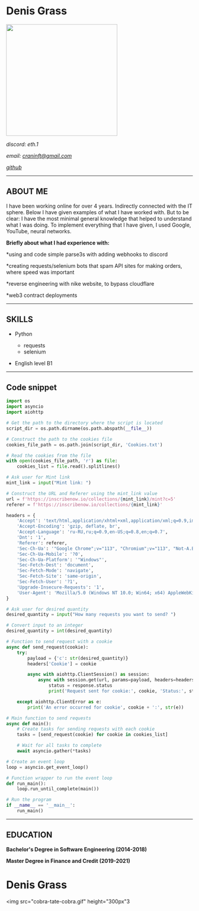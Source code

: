 # Denis Grass
<img src="https://media.tenor.com/WcX6D6YNjkIAAAAd/andrew-tate.gif" height="300px"> 

*discord: eth.1*

*email: craninft@gmail.com*

*[github](https://github.com/PekhenkaEth)*

----

## ABOUT ME
I have been working online for over 4 years. Indirectly connected with the IT sphere. 
Below I have given examples of what I have worked with. But to be clear: I have the most minimal general knowledge that helped to understand what I was doing. To implement everything that I have given, I used Google, YouTube, neural networks.

**Briefly about what I had experience with:**

*using and code simple parse3s with adding webhooks to discord

*creating requests/selenium bots that spam API sites for making orders, where speed was important 

*reverse engineering with nike website, to bypass cloudflare

*web3 contract deployments

___
## SKILLS

* Python
  * requests
  * selenium 
 
* English level B1
___

## Code snippet

```python
import os
import asyncio
import aiohttp

# Get the path to the directory where the script is located
script_dir = os.path.dirname(os.path.abspath(__file__))

# Construct the path to the cookies file
cookies_file_path = os.path.join(script_dir, 'Cookies.txt')

# Read the cookies from the file
with open(cookies_file_path, 'r') as file:
    cookies_list = file.read().splitlines()

# Ask user for Mint link
mint_link = input("Mint link: ")

# Construct the URL and Referer using the mint_link value
url = f'https://inscribenow.io/collections/{mint_link}/mint?c=5'
referer = f'https://inscribenow.io/collections/{mint_link}'

headers = {
    'Accept': 'text/html,application/xhtml+xml,application/xml;q=0.9,image/avif,image/webp,image/apng,*/*;q=0.8,application/signed-exchange;v=b3;q=0.7',
    'Accept-Encoding': 'gzip, deflate, br',
    'Accept-Language': 'ru-RU,ru;q=0.9,en-US;q=0.8,en;q=0.7',
    'Dnt': '1',
    'Referer': referer,
    'Sec-Ch-Ua': '"Google Chrome";v="113", "Chromium";v="113", "Not-A.Brand";v="24"',
    'Sec-Ch-Ua-Mobile': '?0',
    'Sec-Ch-Ua-Platform': '"Windows"',
    'Sec-Fetch-Dest': 'document',
    'Sec-Fetch-Mode': 'navigate',
    'Sec-Fetch-Site': 'same-origin',
    'Sec-Fetch-User': '?1',
    'Upgrade-Insecure-Requests': '1',
    'User-Agent': 'Mozilla/5.0 (Windows NT 10.0; Win64; x64) AppleWebKit/537.36 (KHTML, like Gecko) Chrome/113.0.0.0 Safari/537.36'
}

# Ask user for desired quantity
desired_quantity = input("How many requests you want to send? ")

# Convert input to an integer
desired_quantity = int(desired_quantity)

# Function to send request with a cookie
async def send_request(cookie):
    try:
        payload = {'c': str(desired_quantity)}
        headers['Cookie'] = cookie

        async with aiohttp.ClientSession() as session:
            async with session.get(url, params=payload, headers=headers) as response:
                status = response.status
                print('Request sent for cookie:', cookie, 'Status:', status)

    except aiohttp.ClientError as e:
        print('An error occurred for cookie', cookie + ':', str(e))

# Main function to send requests
async def main():
    # Create tasks for sending requests with each cookie
    tasks = [send_request(cookie) for cookie in cookies_list]

    # Wait for all tasks to complete
    await asyncio.gather(*tasks)

# Create an event loop
loop = asyncio.get_event_loop()

# Function wrapper to run the event loop
def run_main():
    loop.run_until_complete(main())

# Run the program
if __name__ == '__main__':
    run_main()
```
___

## EDUCATION


__Bachelor's Degree in Software Engineering (2014-2018)__

__Master Degree in Finance and Credit (2019-2021)__
# Denis Grass
<img src="cobra-tate-cobra.gif" height="300px"3